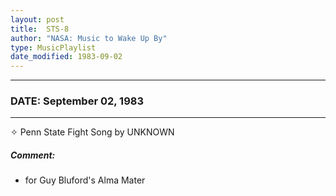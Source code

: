 ```yaml
---
layout: post
title:  STS-8
author: "NASA: Music to Wake Up By"
type: MusicPlaylist
date_modified: 1983-09-02
---
```


----
### DATE: September 02, 1983
----
✧ Penn State Fight Song by UNKNOWN

##### Comment:
* for Guy Bluford's Alma Mater
